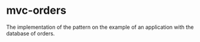 # mvc-orders
The implementation of the pattern on the example of an application with the database of orders. 
